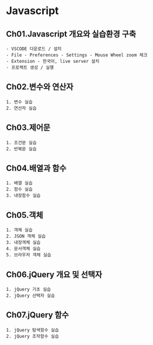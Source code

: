 # Javascript

## Ch01.Javascript 개요와 실습환경 구축
    - VSCODE 다운로드 / 설치
    - File - Preferences - Settings - Mouse Wheel zoom 체크
    - Extension - 한국어, live server 설치
    - 프로젝트 생성 / 실행

## Ch02.변수와 연산자
    1. 변수 실습
    2. 연산자 실습

## Ch03.제어문
    1. 조건문 실습
    2. 반복문 실습

## Ch04.배열과 함수
    1. 배열 실습
    2. 함수 실습
    3. 내장함수 실습

## Ch05.객체
    1. 객체 실습
    2. JSON 객체 실습
    3. 내장객체 실습
    4. 문서객체 실습
    5. 브라우저 객체 실습

## Ch06.jQuery 개요 및 선택자
    1. jQuery 기초 실습
    2. jQuery 선택자 실습

## Ch07.jQuery 함수
    1. jQuery 탐색함수 실습
    2. jQuery 조작함수 실습